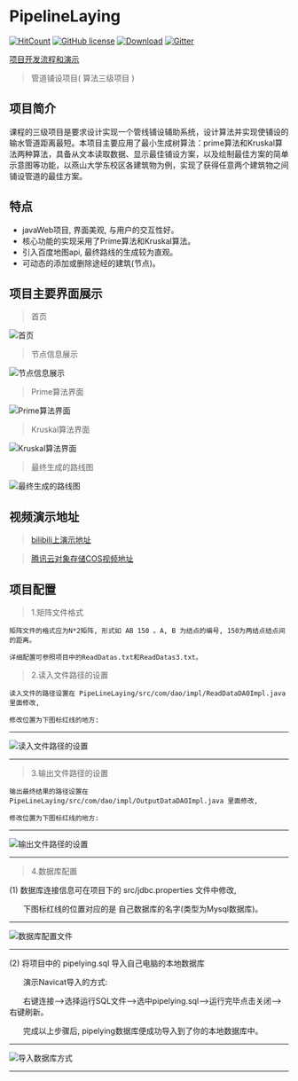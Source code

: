 # PipelineLaying

[![HitCount](http://hits.dwyl.io/fyf2016/PipelineLaying.svg)](http://hits.dwyl.io/fyf2016/PipelineLaying) [![GitHub license](https://img.shields.io/github/license/fyf2016/PipelineLaying.svg)](https://github.com/fyf2016/PipelineLaying/blob/master/LICENSE) [![Download](https://img.shields.io/badge/downloads-master-orange.svg)](https://codeload.github.com/PipelineLaying/zip/master) 
[![Gitter](https://img.shields.io/gitter/room/fyf2016/PipelineLaying.svg)](https://gitter.im/PipelineLaying/community?utm_source=share-link&utm_medium=link&utm_campaign=share-link)

[项目开发流程和演示](https://fyf2016.github.io/2018/07/22/%E7%AE%97%E6%B3%95%E4%B8%89%E7%BA%A7%E9%A1%B9%E7%9B%AE/)

>管道铺设项目( 算法三级项目 )

## 项目简介
课程的三级项目是要求设计实现一个管线铺设辅助系统，设计算法并实现使铺设的输水管道距离最短。本项目主要应用了最小生成树算法：prime算法和Kruskal算法两种算法，具备从文本读取数据、显示最佳铺设方案，以及绘制最佳方案的简单示意图等功能，以燕山大学东校区各建筑物为例，实现了获得任意两个建筑物之间铺设管道的最佳方案。

## 特点

- javaWeb项目, 界面美观, 与用户的交互性好。
- 核心功能的实现采用了Prime算法和Kruskal算法。
- 引入百度地图api, 最终路线的生成较为直观。
- 可动态的添加或删除途经的建筑(节点)。

## 项目主要界面展示
 >首页
 
![首页](https://fyf2016.github.io/images/project/arithmetic/index.png)
>节点信息展示

![节点信息展示](https://fyf2016.github.io/images/project/arithmetic/nodeMsg.png)
>Prime算法界面

![Prime算法界面](https://fyf2016.github.io/images/project/arithmetic/prime.png)
>Kruskal算法界面

![Kruskal算法界面](https://fyf2016.github.io/images/project/arithmetic/kruskal.png)
>最终生成的路线图

![最终生成的路线图](https://fyf2016.github.io/images/project/arithmetic/map.png)

## 视频演示地址
> [bilibili上演示地址](https://www.bilibili.com/video/av40697433/)

> [腾讯云对象存储COS视频地址](https://video-1254265973.cos.ap-beijing.myqcloud.com/arithmetic.mp4)

## 项目配置
>1.矩阵文件格式

    矩阵文件的格式应为N*2矩阵, 形式如 AB 150 。A, B 为结点的编号, 150为两结点结点间的距离。

    详细配置可参照项目中的ReadDatas.txt和ReadDatas3.txt。

 >2.读入文件路径的设置
 
    读入文件的路径设置在 PipeLineLaying/src/com/dao/impl/ReadDataDAOImpl.java 里面修改,
 
    修改位置为下图标红线的地方:

-------------------------------------------------------------------------------------

![读入文件路径的设置](https://fyf2016.github.io/images/project/arithmetic/readPath.png)

-------------------------------------------------------------------------------------

>3.输出文件路径的设置

    输出最终结果的路径设置在 PipeLineLaying/src/com/dao/impl/OutputDataDAOImpl.java 里面修改,

    修改位置为下图标红线的地方:

-------------------------------------------------------------------------------------

![输出文件路径的设置](https://fyf2016.github.io/images/project/arithmetic/outputPath.png)

-------------------------------------------------------------------------------------

>4.数据库配置

(1) 数据库连接信息可在项目下的 src/jdbc.properties 文件中修改,

    下图标红线的位置对应的是 自己数据库的名字(类型为Mysql数据库)。
    
-------------------------------------------------------------------------------------
![数据库配置文件](https://fyf2016.github.io/images/project/arithmetic/jdbc.png)

-------------------------------------------------------------------------------------

(2) 将项目中的 pipelying.sql 导入自己电脑的本地数据库

    演示Navicat导入的方式:
    
    右键连接–>选择运行SQL文件–>选中pipelying.sql–>运行完毕点击关闭–>右键刷新。
    
    完成以上步骤后, pipelying数据库便成功导入到了你的本地数据库中。
    
 -------------------------------------------------------------------------------------
 ![导入数据库方式](https://fyf2016.github.io/images/project/arithmetic/database.png)
 
 -------------------------------------------------------------------------------------



